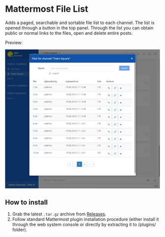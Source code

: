 # Mattermost File List

Adds a paged, searchable and sortable file list to each channel.
The list is opened through a button in the top panel.
Through the list you can obtain public or normal links to the files, open and delete entire posts.

Preview:

![Sample list](docs/img/list.jpg)


## How to install

1. Grab the latest `.tar.gz` archive from [Releases](https://github.com/Amonith/mattermost-file-list/releases).
2. Follow standard Mattermost plugin installation procedure (either install it through the web system console or directly by extracting it to /plugins/ folder).
